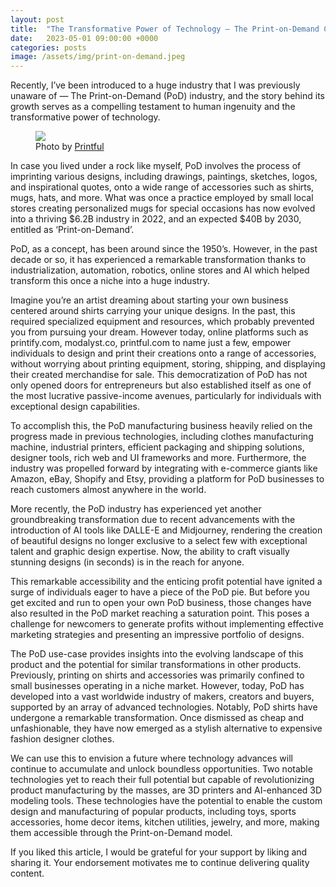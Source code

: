 ```yaml
---
layout: post
title:  "The Transformative Power of Technology — The Print-on-Demand Case Study"
date:   2023-05-01 09:00:00 +0000
categories: posts
image: /assets/img/print-on-demand.jpeg
---
```

Recently, I’ve been introduced to a huge industry that I was previously unaware of — The Print-on-Demand (PoD) industry, and the story behind its growth serves as a compelling testament to human ingenuity and the transformative power of technology.

<figure>
  <img src="{{ page.image }}">
  <figcaption>Photo by <a href="https://www.printful.com/">Printful</a></figcaption>
</figure>

In case you lived under a rock like myself, PoD involves the process of imprinting various designs, including drawings, paintings, sketches, logos, and inspirational quotes, onto a wide range of accessories such as shirts, mugs, hats, and more. What was once a practice employed by small local stores creating personalized mugs for special occasions has now evolved into a thriving $6.2B industry in 2022, and an expected $40B by 2030, entitled as ‘Print-on-Demand’.

PoD, as a concept, has been around since the 1950’s. However, in the past decade or so, it has experienced a remarkable transformation thanks to industrialization, automation, robotics, online stores and AI which helped transform this once a niche into a huge industry.

Imagine you’re an artist dreaming about starting your own business centered around shirts carrying your unique designs. In the past, this required specialized equipment and resources, which probably prevented you from pursuing your dream. However today, online platforms such as printify.com, modalyst.co, printful.com to name just a few, empower individuals to design and print their creations onto a range of accessories, without worrying about printing equipment, storing, shipping, and displaying their created merchandise for sale. This democratization of PoD has not only opened doors for entrepreneurs but also established itself as one of the most lucrative passive-income avenues, particularly for individuals with exceptional design capabilities.

To accomplish this, the PoD manufacturing business heavily relied on the progress made in previous technologies, including clothes manufacturing machine, industrial printers, efficient packaging and shipping solutions, designer tools, rich web and UI frameworks and more. Furthermore, the industry was propelled forward by integrating with e-commerce giants like Amazon, eBay, Shopify and Etsy, providing a platform for PoD businesses to reach customers almost anywhere in the world.

More recently, the PoD industry has experienced yet another groundbreaking transformation due to recent advancements with the introduction of AI tools like DALLE-E and Midjourney, rendering the creation of beautiful designs no longer exclusive to a select few with exceptional talent and graphic design expertise. Now, the ability to craft visually stunning designs (in seconds) is in the reach for anyone.

This remarkable accessibility and the enticing profit potential have ignited a surge of individuals eager to have a piece of the PoD pie. But before you get excited and run to open your own PoD business, those changes have also resulted in the PoD market reaching a saturation point. This poses a challenge for newcomers to generate profits without implementing effective marketing strategies and presenting an impressive portfolio of designs.

The PoD use-case provides insights into the evolving landscape of this product and the potential for similar transformations in other products. Previously, printing on shirts and accessories was primarily confined to small businesses operating in a niche market. However, today, PoD has developed into a vast worldwide industry of makers, creators and buyers, supported by an array of advanced technologies. Notably, PoD shirts have undergone a remarkable transformation. Once dismissed as cheap and unfashionable, they have now emerged as a stylish alternative to expensive fashion designer clothes.

We can use this to envision a future where technology advances will continue to accumulate and unlock boundless opportunities. Two notable technologies yet to reach their full potential but capable of revolutionizing product manufacturing by the masses, are 3D printers and AI-enhanced 3D modeling tools. These technologies have the potential to enable the custom design and manufacturing of popular products, including toys, sports accessories, home decor items, kitchen utilities, jewelry, and more, making them accessible through the Print-on-Demand model.

If you liked this article, I would be grateful for your support by liking and sharing it. Your endorsement motivates me to continue delivering quality content.

